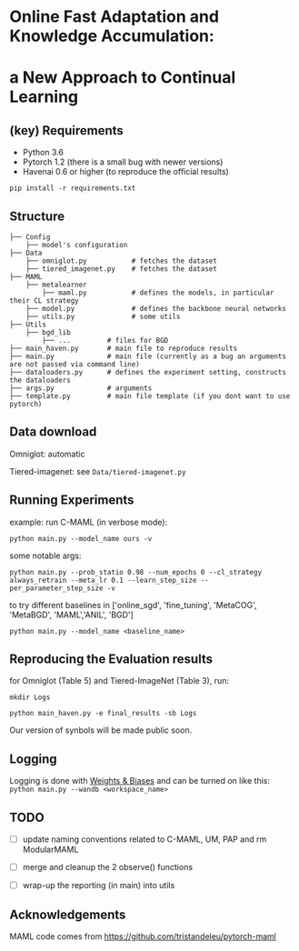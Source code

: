 # Online Fast Adaptation and Knowledge Accumulation:
# a New Approach to Continual Learning 


## (key) Requirements 
- Python 3.6
- Pytorch 1.2 (there is a small bug with newer versions)
- Havenai 0.6 or higher (to reproduce the official results)


`pip install -r requirements.txt`

## Structure

    ├── Config
        ├── model's configuration 
    ├── Data
        ├── omniglot.py           # fetches the dataset      
        ├── tiered_imagenet.py    # fetches the dataset
    ├── MAML           
        ├── metalearner
            ├── maml.py           # defines the models, in particular their CL strategy
        ├── model.py              # defines the backbone neural networks
        ├── utils.py              # some utils    
    ├── Utils
        ├── bgd_lib
            ├── ...         # files for BGD      
    ├── main_haven.py       # main file to reproduce results
    ├── main.py             # main file (currently as a bug an arguments are not passed via command line)    
    ├── dataloaders.py      # defines the experiment setting, constructs the dataloaders    
    ├── args.py             # arguments
    ├── template.py         # main file template (if you dont want to use pytorch)
   
## Data download

Omniglot: automatic

Tiered-imagenet: see `Data/tiered-imagenet.py`

## Running Experiments


example: run C-MAML (in verbose mode):  </br>

`python main.py --model_name ours -v`

some notable args:  </br>

```
python main.py --prob_statio 0.98 --num_epochs 0 --cl_strategy always_retrain --meta_lr 0.1 --learn_step_size --per_parameter_step_size -v 
```

to try different baselines in ['online_sgd', 'fine_tuning', 'MetaCOG', 'MetaBGD', 'MAML','ANIL', 'BGD']  </br>

`python main.py --model_name <baseline_name>`



## Reproducing the Evaluation results

for Omniglot (Table 5) and Tiered-ImageNet (Table 3), run:

`mkdir Logs`

`python main_haven.py -e final_results -sb Logs `


Our version of synbols will be made public soon.



## Logging

Logging is done with [Weights & Biases](https://www.wandb.com/) and can be turned on like this: </br>
`python main.py --wandb <workspace_name>`


## TODO

- [ ] update naming conventions related to C-MAML, UM, PAP and rm ModularMAML
- [ ] merge and cleanup the 2 observe() functions
- [ ] wrap-up the reporting (in main) into utils


## Acknowledgements

MAML code comes from https://github.com/tristandeleu/pytorch-maml

